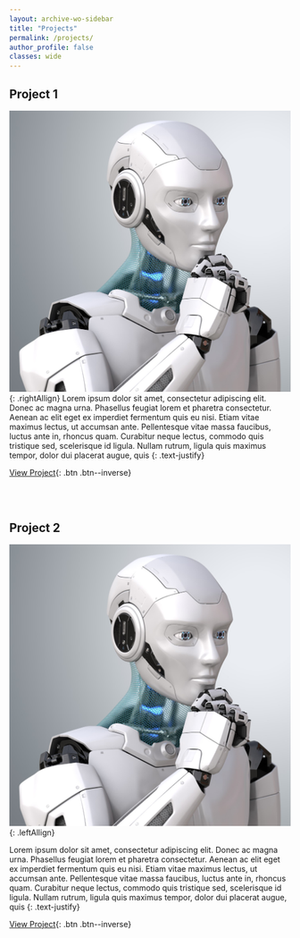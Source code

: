 ```yaml
---
layout: archive-wo-sidebar
title: "Projects"
permalink: /projects/
author_profile: false
classes: wide
---
```


## Project 1
![Project Image](../assets/images/Robots-Square.jpg){: .rightAllign}
Lorem ipsum dolor sit amet, consectetur adipiscing elit. Donec ac magna urna. Phasellus feugiat lorem et pharetra consectetur. Aenean ac elit eget ex imperdiet fermentum quis eu nisi. Etiam vitae maximus lectus, ut accumsan ante. Pellentesque vitae massa faucibus, luctus ante in, rhoncus quam. Curabitur neque lectus, commodo quis tristique sed, scelerisque id ligula. Nullam rutrum, ligula quis maximus tempor, dolor dui placerat augue, quis
{: .text-justify}

[View Project](http://www.google.com){: .btn .btn--inverse}

<br /> 
<br /> 

## Project 2

![Project Image](../assets/images/Robots-Square.jpg){: .leftAllign}

Lorem ipsum dolor sit amet, consectetur adipiscing elit. Donec ac magna urna. Phasellus feugiat lorem et pharetra consectetur. Aenean ac elit eget ex imperdiet fermentum quis eu nisi. Etiam vitae maximus lectus, ut accumsan ante. Pellentesque vitae massa faucibus, luctus ante in, rhoncus quam. Curabitur neque lectus, commodo quis tristique sed, scelerisque id ligula. Nullam rutrum, ligula quis maximus tempor, dolor dui placerat augue, quis
{: .text-justify}

[View Project](http://www.google.com){: .btn .btn--inverse}
